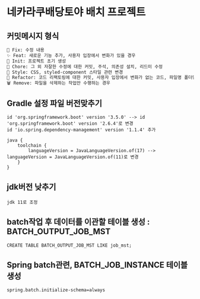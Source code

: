 # 네카라쿠배당토야 배치 프로젝트

## 커밋메시지 형식
```bash
🚨 Fix: 수정 내용
✨ Feat: 새로운 기능 추가, 사용자 입장에서 변화가 있을 경우
🎉 Init: 프로젝트 초기 생성
📝 Chore: 그 외 자잘한 수정에 대한 커밋, 주석, 의존성 설치, 리드미 수정
💄 Style: CSS, styled-component 스타일 관련 변경
🔨 Refactor: 코드 리팩토링에 대한 커밋, 사용자 입장에서 변화가 없는 코드, 파일명 폴더명 변경 및 이동
🗑️ Remove: 파일을 삭제하는 작업만 수행하는 경우
```



## Gradle 설정 파일 버전맞추기
```
id 'org.springframework.boot' version '3.5.0' --> id 'org.springframework.boot' version '2.6.4'로 변경
id 'io.spring.dependency-management' version '1.1.4' 추가
```

```
java {
	toolchain {
		languageVersion = JavaLanguageVersion.of(17) --> languageVersion = JavaLanguageVersion.of(11)로 변경
	}
}
```

## jdk버전 낮추기
```
jdk 11로 조정
```

## batch작업 후 데이터를 이관할 테이블 생성 : BATCH_OUTPUT_JOB_MST
```
CREATE TABLE BATCH_OUTPUT_JOB_MST LIKE job_mst;
```

## Spring batch관련, BATCH_JOB_INSTANCE 테이블 생성
```
spring.batch.initialize-schema=always
```